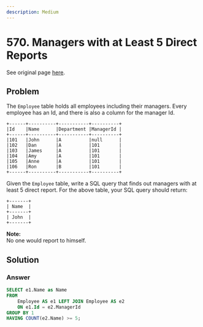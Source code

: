 ```yaml
---
description: Medium
---
```


# 570. Managers with at Least 5 Direct Reports

See original page [here](https://leetcode.com/problems/managers-with-at-least-5-direct-reports/).

## Problem

The `Employee` table holds all employees including their managers. Every employee has an Id, and there is also a column for the manager Id.

```text
+------+----------+-----------+----------+
|Id    |Name 	  |Department |ManagerId |
+------+----------+-----------+----------+
|101   |John 	  |A 	      |null      |
|102   |Dan 	  |A 	      |101       |
|103   |James 	  |A 	      |101       |
|104   |Amy 	  |A 	      |101       |
|105   |Anne 	  |A 	      |101       |
|106   |Ron 	  |B 	      |101       |
+------+----------+-----------+----------+
```

Given the `Employee` table, write a SQL query that finds out managers with at least 5 direct report. For the above table, your SQL query should return:

```text
+-------+
| Name  |
+-------+
| John  |
+-------+
```

**Note:**  
No one would report to himself.

## Solution

### Answer

```sql
SELECT e1.Name as Name
FROM 
    Employee AS e1 LEFT JOIN Employee AS e2
    ON e1.Id = e2.ManagerId
GROUP BY 1
HAVING COUNT(e2.Name) >= 5;
```

